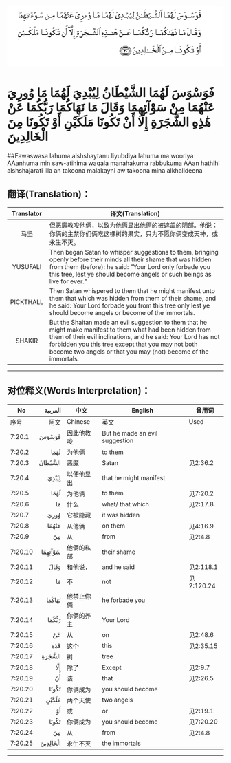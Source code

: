 ![007:020](images/007_020.gif)

# فَوَسْوَسَ لَهُمَا الشَّيْطَانُ لِيُبْدِيَ لَهُمَا مَا وُورِيَ عَنْهُمَا مِنْ سَوْآتِهِمَا وَقَالَ مَا نَهَاكُمَا رَبُّكُمَا عَنْ هَٰذِهِ الشَّجَرَةِ إِلَّا أَنْ تَكُونَا مَلَكَيْنِ أَوْ تَكُونَا مِنَ الْخَالِدِينَ 

##Fawaswasa lahuma alshshaytanu liyubdiya lahuma ma wooriya AAanhuma min saw-atihima waqala manahakuma rabbukuma AAan hathihi alshshajarati illa an takoona malakayni aw takoona mina alkhalideena 

## 翻译(Translation)：

| Translator | 译文(Translation)                                            |
| :--------: | ------------------------------------------------------------ |
|    马坚    | 但恶魔教唆他俩，以致为他俩显出他俩的被遮盖的阴部。他说：你俩的主禁你们俩吃这棵树的果实，只为不愿你俩变成天神，或永生不灭。 |
|  YUSUFALI  | Then began Satan to whisper suggestions to them, bringing openly before their minds all their shame that was hidden from them (before): he said: "Your Lord only forbade you this tree, lest ye should become angels or such beings as live for ever." |
| PICKTHALL  | Then Satan whispered to them that he might manifest unto them that which was hidden from them of their shame, and he said: Your Lord forbade you from this tree only lest ye should become angels or become of the immortals. |
|   SHAKIR   | But the Shaitan made an evil suggestion to them that he might make manifest to them what had been hidden from them of their evil inclinations, and he said: Your Lord has not forbidden you this tree except that you may not both become two angels or that you may (not) become of the immortals. |

---

## 对位释义(Words Interpretation)：

| No   | العربية | 中文    | English | 曾用词 |
| ---- | ------: | ------- | ------- | ------ |
| 序号 |    阿文 | Chinese | 英文    | Used   |
| 7:20.1  | فَوَسْوَسَ    | 因此他教唆 | But he made an evil suggestion |            |
| 7:20.2  | لَهُمَا     | 为他俩     | to them                        |            |
| 7:20.3  | الشَّيْطَانُ  | 恶魔       | Satan                          | 见2:36.2   |
| 7:20.4  | لِيُبْدِيَ    | 以便他显出 | that he might manifest         |            |
| 7:20.5  | لَهُمَا     | 为他俩     | to them                        | 见7:20.2   |
| 7:20.6  | مَا       | 什么       | what/ that which               | 见2:17.8   |
| 7:20.7  | وُورِيَ     | 它被隐藏   | it was hidden                  |            |
| 7:20.8  | عَنْهُمَا    | 从他俩     | on them                        | 见4:16.9   |
| 7:20.9  | مِنْ       | 从         | from                           | 见2:4.8    |
| 7:20.10 | سَوْآتِهِمَا  | 他俩的私部 | their shame                    |            |
| 7:20.11 | وَقَالَ     | 和他说，   | and he said                    | 见2:118.1  |
| 7:20.12 | مَا       | 不         | not                            | 见2:120.24 |
| 7:20.13 | نَهَاكُمَا   | 他禁止你俩 | he forbade you                 |            |
| 7:20.14 | رَبُّكُمَا    | 你俩的养主 | Your Lord                      |            |
| 7:20.15 | عَنْ       | 从         | on                             | 见2:48.6   |
| 7:20.16 | هَٰذِهِ      | 这个       | this                           | 见2:35.15  |
| 7:20.17 | الشَّجَرَةِ   | 树         | tree                           |            |
| 7:20.18 | إِلَّا      | 除了       | Except                         | 见2:9.7    |
| 7:20.19 | أَنْ       | 该         | that                           | 见2:26.5   |
| 7:20.20 | تَكُونَا    | 你俩成为   | you should become              |            |
| 7:20.21 | مَلَكَيْنِ    | 两个天使   | two angels                     |            |
| 7:20.22 | أَوْ       | 或         | or                             | 见2:19.1   |
| 7:20.23 | تَكُونَا    | 你俩成为   | you should become              | 见7:20.20  |
| 7:20.24 | مِنَ       | 从         | from                           | 见2:4.8    |
| 7:20.25 | الْخَالِدِينَ | 永生不灭   | the immortals                  |            |

---